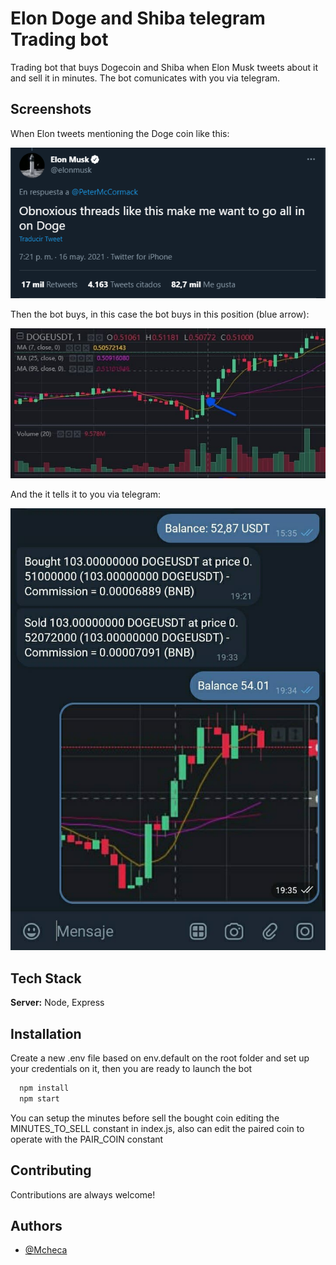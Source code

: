 
# Elon Doge and Shiba telegram Trading bot

Trading bot that buys Dogecoin and Shiba when Elon Musk tweets about it and sell it in minutes. The bot comunicates with you via telegram.

## Screenshots
When Elon tweets mentioning the Doge coin like this:

![App Screenshot](img/tweet1.png)

Then the bot buys, in this case the bot buys in this position (blue arrow):

![App Screenshot](img/view1.jpg)

And the it tells it to you via telegram:

![App Screenshot](img/tlgrm1.jpg)

  
## Tech Stack

**Server:** Node, Express

  
## Installation 

Create a new .env file based on env.default on the root folder and set up your credentials on it, then you are ready to launch the bot

```bash 
  npm install
  npm start
```
You can setup the minutes before sell the bought coin editing the MINUTES_TO_SELL constant in index.js, also can edit the paired coin to operate with the PAIR_COIN constant

## Contributing

Contributions are always welcome!

## Authors

- [@Mcheca](https://github.com/MCheca)

  
